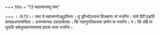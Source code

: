 +++
title = "13 महात्मानस्तु माम्"

+++
।।9.13।। तथा ये महात्मानोऽक्षुद्रचित्ताः। तु पूर्वेभ्योऽत्यन्तं विलक्षणाः
मां भजन्ति। यतो दैवीं प्रकृतिं सत्वप्रधानामाश्रिताः। अनन्यमनसः
एकाग्रचेतसः। किं गतानुगतिकतया दम्भेन वा भजन्ति। न। किं तर्हि मां भूतादि
सर्वभूतकारणमव्ययं ज्ञात्वा मत्वा भजन्ति।
